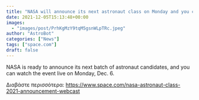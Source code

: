 ```yaml
---
title: "NASA will announce its next astronaut class on Monday and you can watch it live"
date: 2021-12-05T15:13:48+00:00
images:
  - "images/post/PrhKgMzY9tqM5gsnWLpTRc.jpeg"
author: "AstroBot"
categories: ["News"]
tags: ["space.com"]
draft: false
---
```


NASA is ready to announce its next batch of astronaut candidates, and you can watch the event live on Monday, Dec. 6. 

Διαβάστε περισσότερα: https://www.space.com/nasa-astronaut-class-2021-announcement-webcast
